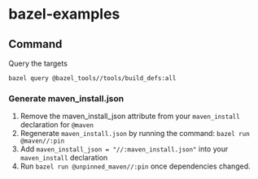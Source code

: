 # bazel-examples

## Command
Query the targets
```shell script
bazel query @bazel_tools//tools/build_defs:all
```

### Generate maven_install.json
1. Remove the maven_install_json attribute from your `maven_install` declaration for `@maven`
2. Regenerate `maven_install.json` by running the command: `bazel run @maven//:pin`
3. Add `maven_install_json = "//:maven_install.json"` into your `maven_install` declaration
4. Run `bazel run @unpinned_maven//:pin` once dependencies changed.
